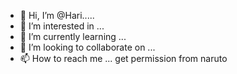 - 👋 Hi, I’m @Hari.....
- 👀 I’m interested in ...
- 🌱 I’m currently learning ...
- 💞️ I’m looking to collaborate on ...
- 📫 How to reach me ... get permission from naruto

<!---
HashiramaSenjuhari/HashiramaSenjuhari is a ✨ special ✨ repository because its `README.md` (this file) appears on your GitHub profile.
You can click the Preview link to take a look at your changes.
--->
